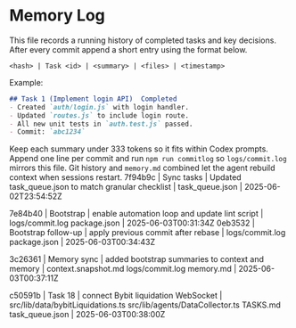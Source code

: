 # Memory Log

This file records a running history of completed tasks and key decisions. After
every commit append a short entry using the format below.

```
<hash> | Task <id> | <summary> | <files> | <timestamp>
```

Example:

```markdown
## Task 1 (Implement login API)  Completed
- Created `auth/login.js` with login handler.
- Updated `routes.js` to include login route.
- All new unit tests in `auth.test.js` passed.
- Commit: `abc1234`
```

Keep each summary under 333 tokens so it fits within Codex prompts. Append one line per commit and run `npm run commitlog` so `logs/commit.log` mirrors this file. Git history and `memory.md` combined let the agent rebuild context when sessions restart.
7f94b9c | Sync tasks | Updated task_queue.json to match granular checklist | task_queue.json | 2025-06-02T23:54:52Z

7e84b40 | Bootstrap | enable automation loop and update lint script | logs/commit.log package.json | 2025-06-03T00:31:34Z
0eb3532 | Bootstrap follow-up | apply previous commit after rebase | logs/commit.log package.json | 2025-06-03T00:34:43Z

3c26361 | Memory sync | added bootstrap summaries to context and memory | context.snapshot.md logs/commit.log memory.md | 2025-06-03T00:37:11Z

c50591b | Task 18 | connect Bybit liquidation WebSocket | src/lib/data/bybitLiquidations.ts src/lib/agents/DataCollector.ts TASKS.md task_queue.json | 2025-06-03T00:38:00Z
